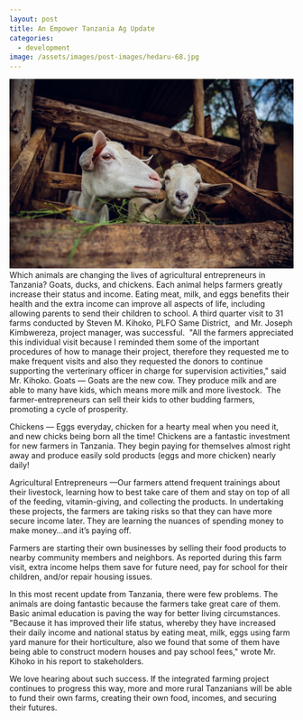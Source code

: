 ```yaml
---
layout: post
title: An Empower Tanzania Ag Update
categories:
  - development
image: /assets/images/post-images/hedaru-68.jpg
---
```


![](/uploads/2016/08/30/an-empower-tanzania-ag-update/hedaru-33.jpg)Which animals are changing the lives of agricultural entrepreneurs in Tanzania? Goats, ducks, and chickens. Each animal helps farmers greatly increase their status and income. Eating meat, milk, and eggs benefits their health and the extra income can improve all aspects of life, including allowing parents to send their children to school. A third quarter visit to 31 farms conducted by Steven M. Kihoko, PLFO Same District, &nbsp;and Mr. Joseph Kimbwereza, project manager, was successful.&nbsp; "All the farmers appreciated this individual visit because I reminded them some of the important procedures of how to manage their project, therefore they requested me to make frequent visits and also they requested the donors to continue supporting the verterinary officer in charge for supervision activities," said Mr. Kihoko. Goats — Goats are the new cow. They produce milk and are able to many have kids, which means more milk and more livestock. &nbsp;The farmer-entrepreneurs can sell their kids to other budding farmers, promoting a cycle of prosperity.

Chickens — Eggs everyday, chicken for a hearty meal when you need it, and new chicks being born all the time! Chickens are a fantastic investment for new farmers in Tanzania. They begin paying for themselves almost right away and produce easily sold products (eggs and more chicken) nearly daily!

Agricultural Entrepreneurs —Our farmers attend frequent trainings about their livestock, learning how to best take care of them and stay on top of all of the feeding, vitamin-giving, and collecting the products. In undertaking these projects, the farmers are taking risks so that they can have more secure income later. They are learning the nuances of spending money to make money…and it’s paying off.

Farmers are starting their own businesses by selling their food products to nearby community members and neighbors. As reported during this farm visit, extra income helps them save for future need, pay for school for their children, and/or repair housing issues.

In this most recent update from Tanzania, there were few problems. The animals are doing fantastic because the farmers take great care of them. Basic animal education is paving the way for better living circumstances. "Because it has improved their life status, whereby they have increased their daily income and national status by eating meat, milk, eggs using farm yard manure for their horticulture, also we found that some of them have being able to construct modern houses and pay school fees," wrote Mr. Kihoko in his report to stakeholders.

We love hearing about such success. If the integrated farming project continues to progress this way, more and more rural Tanzanians will be able to fund their own farms, creating their own food, incomes, and securing their futures.